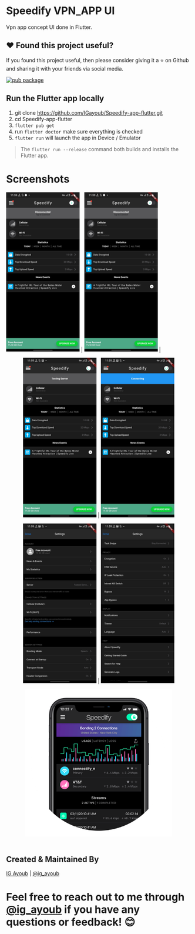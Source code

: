 # Speedify VPN_APP UI

Vpn app concept UI done in Flutter.

## ❤️ Found this project useful?
If you found this project useful, then please consider giving it a ⭐️ on Github and sharing it with your friends via social media.

[![pub package](https://img.shields.io/badge/platform-flutter-blue.svg)](https://github.com/IGayoub/Speedify-app-flutter)

## Run the Flutter app locally
1. git clone https://github.com/IGayoub/Speedify-app-flutter.git
1. cd Speedify-app-flutter
1. `flutter pub get`
1. run `flutter doctor` make sure everything is checked
1. `flutter run` will launch the app in Device / Emulator

> The `flutter run --release` command both builds and installs the Flutter app.




# Screenshots
<img src="assets/Screen/Screen1.jpg" width="200px"> |
<img src="assets/Screen/Screen1.jpg" width="200px"> |
<p align="center">
<img src="assets/Screen/Screen2.jpg" width="200px"> |
<img src="assets/Screen/Screen3.jpg" width="200px">
</p>
<p align="center">
<img src="assets/Screen/Screen4.jpg" width="200px"> |
<img src="assets/Screen/Screen5.jpg" width="200px">
</p>
<div align="center"><img src="assets/Screen/Speedify.png" width="400px"></div>
<br>

## Created & Maintained By
[IG Ayoub](https://github.com/IGayoub) | [@ig_ayoub](https://twitter.com/ig_ayoub)

Feel free to reach out to me through [@ig_ayoub](https://twitter.com/ig_ayoub) if you have any questions or feedback! 😊
=
